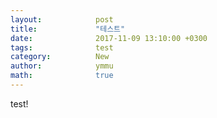 ```yaml
---
layout:            post
title:             "테스트"
date:              2017-11-09 13:10:00 +0300
tags:              test 
category:          New
author:            ymmu
math:              true
---
```



test!
